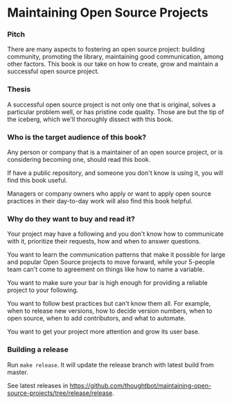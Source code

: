 # Maintaining Open Source Projects

### Pitch

There are many aspects to fostering an open source project: building community,
promoting the library, maintaining good communication, among other factors. This
book is our take on how to create, grow and maintain a successful open source
project.


### Thesis

A successful open source project is not only one that is original, solves a
particular problem well, or has pristine code quality. Those are but the tip of
the iceberg, which we'll thoroughly dissect with this book.


### Who is the target audience of this book?

Any person or company that is a maintainer of an open source project, or is
considering becoming one, should read this book.

If have a public repository, and someone you don't know is using it, you will
find this book useful.

Managers or company owners who apply or want to apply open source practices in
their day-to-day work will also find this book helpful.

### Why do they want to buy and read it?

Your project may have a following and you don't know how to communicate with it,
prioritize their requests, how and when to answer questions.

You want to learn the communication patterns that make it possible for large
and popular Open Source projects to move forward, while your 5-people team can't
come to agreement on things like how to name a variable.

You want to make sure your bar is high enough for providing a reliable project
to your following.

You want to follow best practices but can't know them all. For example, when to release new
versions, how to decide version numbers, when to open source, when to add
contributors, and what to automate.

You want to get your project more attention and grow its user base.


### Building a release

Run `make release`. It will update the release branch with latest build from
master.

See latest releases in
https://github.com/thoughtbot/maintaining-open-source-projects/tree/release/release.
